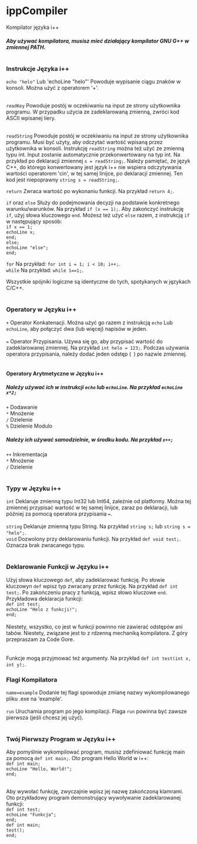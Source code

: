# ippCompiler
Kompilator języka i++
##### Aby używać kompilatora, musisz mieć działający kompilator GNU G++ w zmiennej PATH. <br> <br>

### Instrukcje Języka i++
`echo "helo"` Lub 'echoLine "helo"' Powoduje wypisanie ciągu znaków w konsoli. Można użyć z operatorem '+'. <br> <br>

`readKey` Powoduje postój w oczekiwaniu na input ze strony użytkownika programu. W przypadku użycia ze zadeklarowaną zmienną, zwróci kod ASCII wpisanej liery. <br> <br>

`readString` Powoduje postój w oczekiwaniu na input ze strony użytkownika programu. Musi być użyty, aby odczytać wartość wpisaną przez użytkownika w konsoli. Instrukcję `readString` można też użyć ze zmienną typu int. Input zostanie automatycznie przekonwertowany na typ int. Na przykład po deklaracji zmiennej `s = readString;`. Należy pamiętać, że język C++, do którego konwertowany jest język i++ nie wspiera odczytywania wartości operatorem 'cin', w tej samej linijce, po deklaracji zmiennej. Ten kod jest niepoprawny `string s = readString;`. <br>

`return` Zwraca wartość po wykonaniu funkcji. Na przykład `return 4;`. <br>

`if` oraz `else` Służy do podejmowania decyzji na podstawie konkretnego warunku/warunków. Na przykład `if (x == 1);`. Aby zakończyć instrukcję `if`, użyj słowa kluczowego `end`. Możesz też użyć `else` razem, z instrukcją `if` w następujący sposób: <br>
`if x == 1;` <br>
`echoLine x;` <br>
`end;` <br>
`else;` <br>
`echoLine "else";` <br>
`end;` <br>

`for` Na przykład: `for int i = 1; i < 10; i++;`. <br>
`while` Na przykład: `while 1==1;`. <br>

Wszystkie spójniki logiczne są identyczne do tych, spotykanych w językach C/C++. <br> <br>

### Operatory w Języku i++
`+` Operator Konkatenacji. Można użyć go razem z instrukcją `echo` Lub `echoLine`, aby połączyć dwa (lub więcej) napisów w jeden. <br> <br>
`=` Operator Przypisania. Używa się go, aby przypisać wartość do zadeklarowanej zmiennej. Na przykład `int helo = 123;`. Podczas używania operatora przypisania, należy dodać jeden odstęp (` `) po nazwie zmiennej. <br> <br>

#### Operatory Arytmetyczne w Języku i++
##### Należy używać ich w instrukcji `echo` lub `echoLine`. Na przykład `echoLine x*2;`
`+` Dodawanie <br>
`*` Mnożenie <br>
`/` Dzielenie <br>
`%` Dzielenie Modulo <br>
##### Należy ich używać samodzielnie, w środku kodu. Na przykład `x++;`
`++` Inkrementacja <br>
`*` Mnożenie <br> 
`/` Dzielenie <br> <br>

### Typy w Języku i++
`int` Deklaruje zmienną typu Int32 lub Int64, zależnie od platformy. Można tej zmiennej przypisać wartość w tej samej linijce, zaraz po deklaracji, lub później za pomocą operatora przypisania `=`. <br> <br>
`string` Deklaruje zmienną typu String. Na przykład `string s;` lub `string s = "helo";`. <br> 
`void` Dozwolony przy deklarowaniu funkcji. Na przykład `def void test;`. Oznacza brak zwracanego typu. <br> <br>

### Deklarowanie Funkcji w Języku i++
Użyj słowa kluczowego `def`, aby zadeklarować funkcję. Po słowie kluczowyn `def` wpisz typ zwracany przez funkcję. Na przykład `def int test;`. Po zakończeniu pracy z funkcją, wpisz słowo kluczowe `end`. Przykładowa deklaracja funkcji: <br> `def int test;` <br> `echoLine "Helo z funkcji!";` <br> `end;` <br> <br> Niestety, wszystko, co jest w funkcji powinno nie zawierać odstępów ani tabów. Niestety, związane jest to z rdzenną mechaniką kompilatora. Z góry przepraszam za Code Gore. <br> <br>
<br>
Funkcje mogą przyjmować też argumenty. Na przykład `def int test(int x, int y);`.

### Flagi Kompilatora
`name=example` Dodanie tej flagi spowoduje zmianę nazwy wykompilowanego pliku .exe na 'example'. <br> <br>
`run` Uruchamia program po jego kompilacji. Flaga `run` powinna być zawsze pierwsza (jeśli chcesz jej użyć). <br> <br>

### Twój Pierwszy Program w Języku i++
Aby pomyślnie wykompilować program, musisz zdefiniować funkcję main za pomocą `def int main;`. Oto program Hello World w i++: <br>
`def int main;` <br>
`echoLine "Hello, World!";` <br>
`end;` <br> <br>

Aby wywołać funkcję, zwyczajnie wpisz jej nazwę zakończoną klamrami. Oto przykładowy program demonstrujący wywoływanie zadeklarowanej funkcji: <br>
`def int test;` <br>
`echoLine "Funkcja";` <br>
`end;` <br>
`def int main;` <br>
`test();` <br>
`end;` <br> <br>
